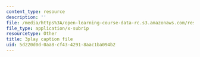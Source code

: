 ```yaml
---
content_type: resource
description: ''
file: /media/https%3A/open-learning-course-data-rc.s3.amazonaws.com/res-18-007-calculus-revisited-multivariable-calculus-fall-2011/5d220d0d0aa8cf4342918aac1ba094b2_NG9hkGQwT3k.srt
file_type: application/x-subrip
resourcetype: Other
title: 3play caption file
uid: 5d220d0d-0aa8-cf43-4291-8aac1ba094b2
---
```

